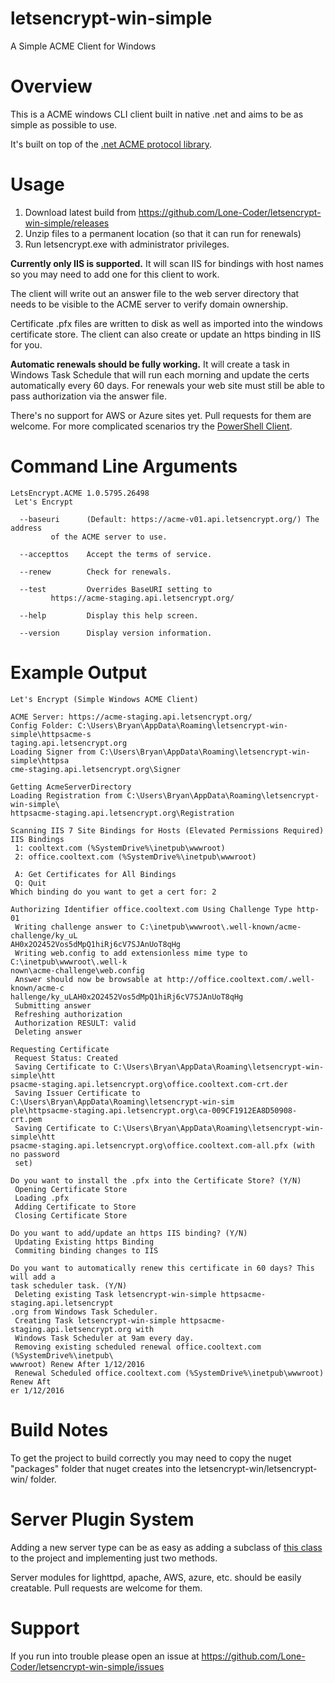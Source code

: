 # letsencrypt-win-simple
A Simple ACME Client for Windows

# Overview

This is a ACME windows CLI client built in native .net and aims to be as simple as possible to use.

It's built on top of the [.net ACME protocol library](https://github.com/ebekker/letsencrypt-win/).

# Usage

1. Download latest build from https://github.com/Lone-Coder/letsencrypt-win-simple/releases
2. Unzip files to a permanent location (so that it can run for renewals)
3. Run letsencrypt.exe with administrator privileges.

**Currently only IIS is supported.** It will scan IIS for bindings with host names so you may need to add one for this client to work.

The client will write out an answer file to the web server directory that needs to be visible to the ACME server to verify domain ownership.

Certificate .pfx files are written to disk as well as imported into the windows certificate store. The client can also create or update an https binding in IIS for you.

**Automatic renewals should be fully working.** It will create a task in Windows Task Schedule that will run each morning and update the certs automatically every 60 days. For renewals your web site must still be able to pass authorization via the answer file.

There's no support for AWS or Azure sites yet. Pull requests for them are welcome. For more complicated scenarios try the [PowerShell Client](https://github.com/ebekker/letsencrypt-win/wiki/Example-Usage).

# Command Line Arguments

	LetsEncrypt.ACME 1.0.5795.26498
	 Let's Encrypt

	  --baseuri      (Default: https://acme-v01.api.letsencrypt.org/) The address
			 of the ACME server to use.

	  --accepttos    Accept the terms of service.

	  --renew        Check for renewals.

	  --test         Overrides BaseURI setting to
			 https://acme-staging.api.letsencrypt.org/

	  --help         Display this help screen.

	  --version      Display version information.

# Example Output

	Let's Encrypt (Simple Windows ACME Client)

	ACME Server: https://acme-staging.api.letsencrypt.org/
	Config Folder: C:\Users\Bryan\AppData\Roaming\letsencrypt-win-simple\httpsacme-s
	taging.api.letsencrypt.org
	Loading Signer from C:\Users\Bryan\AppData\Roaming\letsencrypt-win-simple\httpsa
	cme-staging.api.letsencrypt.org\Signer

	Getting AcmeServerDirectory
	Loading Registration from C:\Users\Bryan\AppData\Roaming\letsencrypt-win-simple\
	httpsacme-staging.api.letsencrypt.org\Registration

	Scanning IIS 7 Site Bindings for Hosts (Elevated Permissions Required)
	IIS Bindings
	 1: cooltext.com (%SystemDrive%\inetpub\wwwroot)
	 2: office.cooltext.com (%SystemDrive%\inetpub\wwwroot)

	 A: Get Certificates for All Bindings
	 Q: Quit
	Which binding do you want to get a cert for: 2

	Authorizing Identifier office.cooltext.com Using Challenge Type http-01
	 Writing challenge answer to C:\inetpub\wwwroot\.well-known/acme-challenge/ky_uL
	AH0x2O2452Vos5dMpQ1hiRj6cV7SJAnUoT8qHg
	 Writing web.config to add extensionless mime type to C:\inetpub\wwwroot\.well-k
	nown\acme-challenge\web.config
	 Answer should now be browsable at http://office.cooltext.com/.well-known/acme-c
	hallenge/ky_uLAH0x2O2452Vos5dMpQ1hiRj6cV7SJAnUoT8qHg
	 Submitting answer
	 Refreshing authorization
	 Authorization RESULT: valid
	 Deleting answer

	Requesting Certificate
	 Request Status: Created
	 Saving Certificate to C:\Users\Bryan\AppData\Roaming\letsencrypt-win-simple\htt
	psacme-staging.api.letsencrypt.org\office.cooltext.com-crt.der
	 Saving Issuer Certificate to C:\Users\Bryan\AppData\Roaming\letsencrypt-win-sim
	ple\httpsacme-staging.api.letsencrypt.org\ca-009CF1912EA8D50908-crt.pem
	 Saving Certificate to C:\Users\Bryan\AppData\Roaming\letsencrypt-win-simple\htt
	psacme-staging.api.letsencrypt.org\office.cooltext.com-all.pfx (with no password
	 set)

	Do you want to install the .pfx into the Certificate Store? (Y/N)
	 Opening Certificate Store
	 Loading .pfx
	 Adding Certificate to Store
	 Closing Certificate Store

	Do you want to add/update an https IIS binding? (Y/N)
	 Updating Existing https Binding
	 Commiting binding changes to IIS

	Do you want to automatically renew this certificate in 60 days? This will add a
	task scheduler task. (Y/N)
	 Deleting existing Task letsencrypt-win-simple httpsacme-staging.api.letsencrypt
	.org from Windows Task Scheduler.
	 Creating Task letsencrypt-win-simple httpsacme-staging.api.letsencrypt.org with
	 Windows Task Scheduler at 9am every day.
	 Removing existing scheduled renewal office.cooltext.com (%SystemDrive%\inetpub\
	wwwroot) Renew After 1/12/2016
	 Renewal Scheduled office.cooltext.com (%SystemDrive%\inetpub\wwwroot) Renew Aft
	er 1/12/2016

# Build Notes

To get the project to build correctly you may need to copy the nuget "packages" folder that nuget creates into the letsencrypt-win/letsencrypt-win/ folder.

# Server Plugin System

Adding a new server type can be as easy as adding a subclass of [this class](https://github.com/Lone-Coder/letsencrypt-win-simple/blob/master/letsencrypt-win-simple/Plugin/Plugin.cs) to the project and implementing just two methods.

Server modules for lighttpd, apache, AWS, azure, etc. should be easily creatable. Pull requests are welcome for them.

# Support

If you run into trouble please open an issue at https://github.com/Lone-Coder/letsencrypt-win-simple/issues
